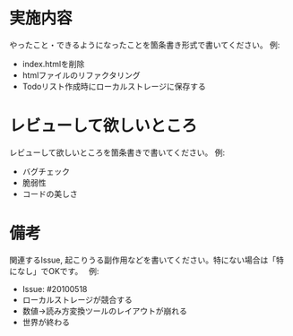 # 実施内容
やったこと・できるようになったことを箇条書き形式で書いてください。 
例:
- index.htmlを削除
- htmlファイルのリファクタリング
- Todoリスト作成時にローカルストレージに保存する

# レビューして欲しいところ
レビューして欲しいところを箇条書きで書いてください。
例:
- バグチェック
- 脆弱性
- コードの美しさ

# 備考
関連するIssue, 起こりうる副作用などを書いてください。特にない場合は「特になし」でOKです。　
例:
- Issue: #20100518
- ローカルストレージが競合する
- 数値→読み方変換ツールのレイアウトが崩れる
- 世界が終わる

